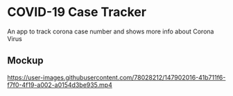 # COVID-19 Case Tracker

An app to track corona case number and shows more info about Corona Virus

## Mockup
https://user-images.githubusercontent.com/78028212/147902016-41b711f6-f7f0-4f19-a002-a0154d3be935.mp4
